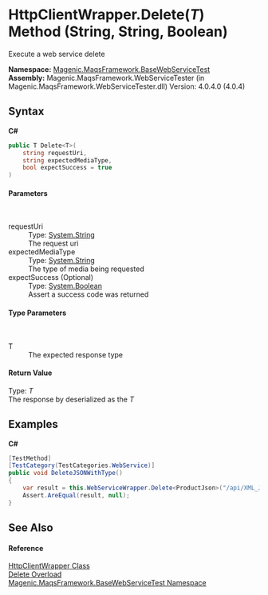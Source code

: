 # HttpClientWrapper.Delete(*T*) Method (String, String, Boolean)
 

Execute a web service delete

**Namespace:**&nbsp;<a href="#/MAQS_4/WebServices_AUTOGENERATED/Magenic-MaqsFramework-BaseWebServiceTest_Namespace">Magenic.MaqsFramework.BaseWebServiceTest</a><br />**Assembly:**&nbsp;Magenic.MaqsFramework.WebServiceTester (in Magenic.MaqsFramework.WebServiceTester.dll) Version: 4.0.4.0 (4.0.4)

## Syntax

**C#**<br />
``` C#
public T Delete<T>(
	string requestUri,
	string expectedMediaType,
	bool expectSuccess = true
)

```


#### Parameters
&nbsp;<dl><dt>requestUri</dt><dd>Type: <a href="http://msdn2.microsoft.com/en-us/library/s1wwdcbf" target="_blank">System.String</a><br />The request uri</dd><dt>expectedMediaType</dt><dd>Type: <a href="http://msdn2.microsoft.com/en-us/library/s1wwdcbf" target="_blank">System.String</a><br />The type of media being requested</dd><dt>expectSuccess (Optional)</dt><dd>Type: <a href="http://msdn2.microsoft.com/en-us/library/a28wyd50" target="_blank">System.Boolean</a><br />Assert a success code was returned</dd></dl>

#### Type Parameters
&nbsp;<dl><dt>T</dt><dd>The expected response type</dd></dl>

#### Return Value
Type: *T*<br />The response by deserialized as the *T*

## Examples

**C#**<br />
``` C#
[TestMethod]
[TestCategory(TestCategories.WebService)]
public void DeleteJSONWithType()
{
    var result = this.WebServiceWrapper.Delete<ProductJson>("/api/XML_JSON/Delete/1", "application/json", true);
    Assert.AreEqual(result, null);
}
```


## See Also


#### Reference
<a href="#/MAQS_4/WebServices_AUTOGENERATED/HttpClientWrapper_Class">HttpClientWrapper Class</a><br /><a href="#/MAQS_4/WebServices_AUTOGENERATED/HttpClientWrapper-Delete_Method">Delete Overload</a><br /><a href="#/MAQS_4/WebServices_AUTOGENERATED/Magenic-MaqsFramework-BaseWebServiceTest_Namespace">Magenic.MaqsFramework.BaseWebServiceTest Namespace</a><br />